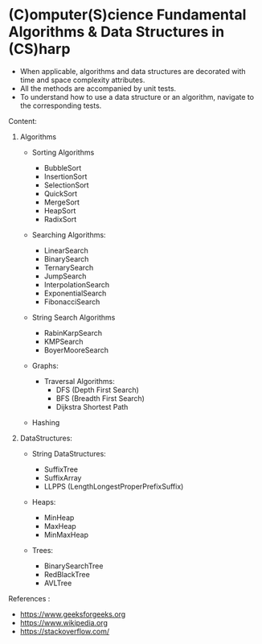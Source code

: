 # (C)omputer(S)cience Fundamental Algorithms & Data Structures in (CS)harp
- When applicable, algorithms and data structures are decorated with time and space complexity attributes. 
- All the methods are accompanied by unit tests. 
- To understand how to use a data structure or an algorithm, navigate to the corresponding tests.
 
Content: 
1. Algorithms
     - Sorting Algorithms 
         - BubbleSort
         - InsertionSort
         - SelectionSort
         - QuickSort
         - MergeSort
         - HeapSort
         - RadixSort
  
    - Searching Algorithms:
        - LinearSearch
        - BinarySearch
        - TernarySearch
        - JumpSearch
       - InterpolationSearch
       - ExponentialSearch
       - FibonacciSearch
 
   - String Search Algorithms   
       - RabinKarpSearch
       - KMPSearch
       - BoyerMooreSearch
    
   - Graphs:
       - Traversal Algorithms:
           - DFS (Depth First Search)
           - BFS (Breadth First Search)
           - Dijkstra Shortest Path
   - Hashing
   
1. DataStructures:

    - String DataStructures:
        - SuffixTree
        - SuffixArray
        - LLPPS (LengthLongestProperPrefixSuffix)
    
    
    - Heaps:
         - MinHeap
         - MaxHeap
         - MinMaxHeap
  
    - Trees:
         - BinarySearchTree
         - RedBlackTree
         - AVLTree
   

References : 
- https://www.geeksforgeeks.org
- https://www.wikipedia.org
- https://stackoverflow.com/
